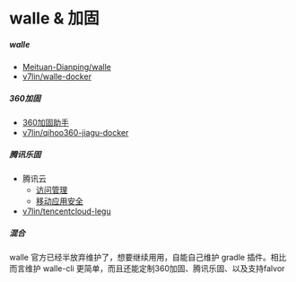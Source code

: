 # walle & 加固

##### walle

* [Meituan-Dianping/walle](https://github.com/Meituan-Dianping/walle)
* [v7lin/walle-docker](https://github.com/v7lin/walle-docker)

##### 360加固

* [360加固助手](https://jiagu.360.cn/#/global/download)
* [v7lin/qihoo360-jiagu-docker](https://github.com/v7lin/qihoo360-jiagu-docker)

##### 腾讯乐固

* 腾讯云
    * [访问管理](https://console.cloud.tencent.com/cam/capi)
    * [移动应用安全](https://console.cloud.tencent.com/ms/reinforce/list)
* [v7lin/tencentcloud-legu](https://github.com/v7lin/tencentcloud-legu)

##### 混合

walle 官方已经半放弃维护了，想要继续用用，自能自己维护 gradle 插件。相比而言维护 walle-cli 更简单，而且还能定制360加固、腾讯乐固、以及支持falvor

```groovy
```
